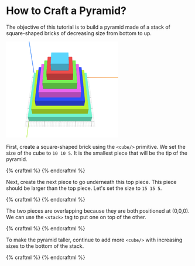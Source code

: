 # How to Craft a Pyramid?

The objective of this tutorial is to build a pyramid made of a stack of
square-shaped bricks of decreasing size from bottom to up.

![pyramid](objective.png)

First, create a square-shaped brick using the `<cube/>` primitive.
We set the size of the cube to `10 10 5`. It is the smallest piece
that will be the tip of the pyramid.

{% craftml %}
<cube size="10 10 5"/>
{% endcraftml %}

Next, create the next piece to go underneath this top piece. This piece
should be larger than the top piece. Let's set the size to `15 15 5`.

{% craftml %}
<cube size="10 10 5"/>
<cube size="15 15 5"/>
{% endcraftml %}

The two pieces are overlapping because they are both positioned at (0,0,0).
We can use the `<stack>` tag to put one on top of the other.

{% craftml %}
<stack>
  <cube size="10 10 5"/>
  <cube size="15 15 5"/>
</stack>
{% endcraftml %}

To make the pyramid taller, continue to add more `<cube/>` with increasing
sizes to the bottom of the stack.

{% craftml %}
<stack>
  <cube size="10 10 5"/>
  <cube size="15 15 5"/>
  <cube size="20 20 5"/>
  <cube size="25 25 5"/>
  <cube size="30 30 5"/>
  <cube size="35 35 5"/>
  <cube size="40 40 5"/>
</stack>
{% endcraftml %}
